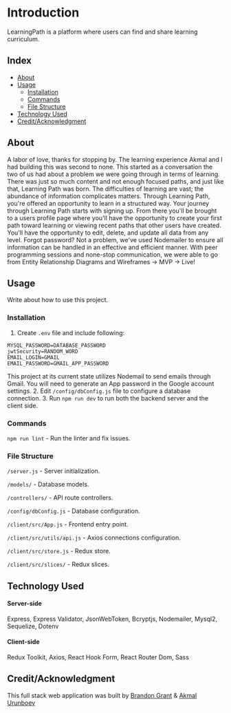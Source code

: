 # Introduction
LearningPath is a platform where users can find and share learning curriculum.

## Index

- [About](#about)
- [Usage](#usage)
  - [Installation](#installation)
  - [Commands](#commands)
  - [File Structure](#file-structure) 
- [Technology Used](#technology-used)
- [Credit/Acknowledgment](#creditacknowledgment)

## About
A labor of love, thanks for stopping by. The learning experience Akmal and I had building this was second to none. This started as a conversation the two of us had about a problem we were going through in terms of learning. There was just so much content and not enough focused paths, and just like that, Learning Path was born. The difficulties of learning are vast; the abundance of information complicates matters. Through Learning Path, you're offered an opportunity to learn in a structured way. Your journey through Learning Path starts with signing up. From there you'll be brought to a users profile page where you'll have the opportunity to create your first path toward learning or viewing recent paths that other users have created. You'll have the opportunity to edit, delete, and update all data from any level. Forgot password? Not a problem, we've used Nodemailer to ensure all information can be handled in an effective and efficient manner.
With peer programming sessions and none-stop communication, we were able to go from Entity Relationship Diagrams and Wireframes -> MVP -> Live!

## Usage
Write about how to use this project.

### Installation
1. Create `.env` file and include following:
```
MYSQL_PASSWORD=DATABASE_PASSWORD
jwtSecurity=RANDOM_WORD
EMAIL_LOGIN=GMAIL
EMAIL_PASSWORD=GMAIL_APP_PASSWORD
```
This project at its current state utilizes Nodemail to send emails through Gmail. You will need to generate an App password in the Google account settings.
2. Edit `/config/dbConfig.js` file to configure a database connection.
3. Run `npm run dev` to run both the backend server and the client side.

### Commands
`npm run lint` - Run the linter and fix issues.


### File Structure
`/server.js` - Server initialization.

`/models/` - Database models.

`/controllers/` - API route controllers.

`/config/dbConfig.js` - Database configuration.

`/client/src/App.js` - Frontend entry point.

`/client/src/utils/api.js` - Axios connections configuration.

`/client/src/store.js` - Redux store.

`/client/src/slices/` - Redux slices.

##  Technology Used

#### Server-side

Express, Express Validator, JsonWebToken, Bcryptjs, Nodemailer, Mysql2, Sequelize, Dotenv

#### Client-side

Redux Toolkit, Axios, React Hook Form, React Router Dom, Sass

## Credit/Acknowledgment
This full stack web application was built by [Brandon Grant](https://github.com/Grantb2134/) & [Akmal Urunboev](https://github.com/dandavisjs)